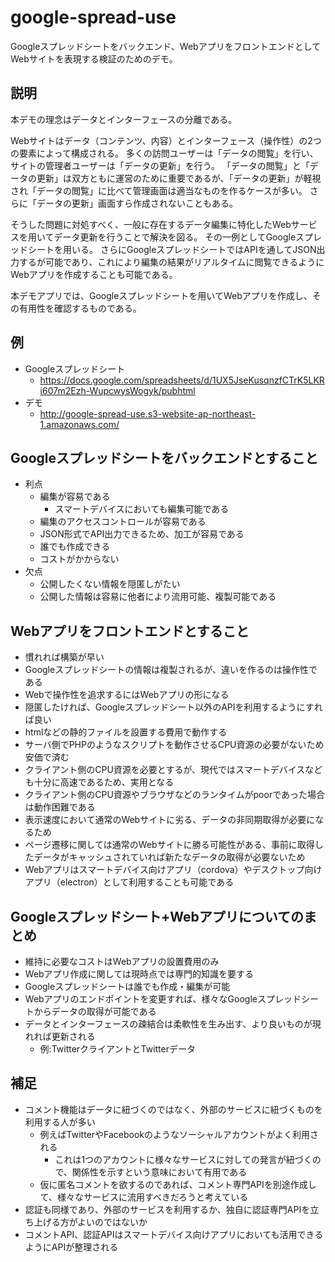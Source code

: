 # google-spread-use

Googleスプレッドシートをバックエンド、WebアプリをフロントエンドとしてWebサイトを表現する検証のためのデモ。

## 説明

本デモの理念はデータとインターフェースの分離である。

Webサイトはデータ（コンテンツ、内容）とインターフェース（操作性）の2つの要素によって構成される。
多くの訪問ユーザーは「データの閲覧」を行い、サイトの管理者ユーザーは「データの更新」を行う。
「データの閲覧」と「データの更新」は双方ともに運営のために重要であるが、「データの更新」が軽視され「データの閲覧」に比べて管理画面は適当なものを作るケースが多い。
さらに「データの更新」画面すら作成されないこともある。

そうした問題に対処すべく、一般に存在するデータ編集に特化したWebサービスを用いてデータ更新を行うことで解決を図る。
その一例としてGoogleスプレッドシートを用いる。
さらにGoogleスプレッドシートではAPIを通してJSON出力するが可能であり、これにより編集の結果がリアルタイムに閲覧できるようにWebアプリを作成することも可能である。

本デモアプリでは、Googleスプレッドシートを用いてWebアプリを作成し、その有用性を確認するものである。

## 例

* Googleスプレッドシート
  * https://docs.google.com/spreadsheets/d/1UX5JseKusqnzfCTrK5LKRi607m2Ezh-WupcwysWogyk/pubhtml
* デモ
  * http://google-spread-use.s3-website-ap-northeast-1.amazonaws.com/

## Googleスプレッドシートをバックエンドとすること

* 利点
  * 編集が容易である
    * スマートデバイスにおいても編集可能である
  * 編集のアクセスコントロールが容易である
  * JSON形式でAPI出力できるため、加工が容易である
  * 誰でも作成できる
  * コストがかからない
* 欠点
  * 公開したくない情報を隠匿しがたい
  * 公開した情報は容易に他者により流用可能、複製可能である

## Webアプリをフロントエンドとすること

* 慣れれば構築が早い
* Googleスプレッドシートの情報は複製されるが、違いを作るのは操作性である
* Webで操作性を追求するにはWebアプリの形になる
* 隠匿したければ、Googleスプレッドシート以外のAPIを利用するようにすれば良い
* htmlなどの静的ファイルを設置する費用で動作する
* サーバ側でPHPのようなスクリプトを動作させるCPU資源の必要がないため安価で済む
* クライアント側のCPU資源を必要とするが、現代ではスマートデバイスなども十分に高速であるため、実用となる
* クライアント側のCPU資源やブラウザなどのランタイムがpoorであった場合は動作困難である
* 表示速度において通常のWebサイトに劣る、データの非同期取得が必要になるため
* ページ遷移に関しては通常のWebサイトに勝る可能性がある、事前に取得したデータがキャッシュされていれば新たなデータの取得が必要ないため
* Webアプリはスマートデバイス向けアプリ（cordova）やデスクトップ向けアプリ（electron）として利用することも可能である

## Googleスプレッドシート+Webアプリについてのまとめ

* 維持に必要なコストはWebアプリの設置費用のみ
* Webアプリ作成に関しては現時点では専門的知識を要する
* Googleスプレッドシートは誰でも作成・編集が可能
* Webアプリのエンドポイントを変更すれば、様々なGoogleスプレッドシートからデータの取得が可能である
* データとインターフェースの疎結合は柔軟性を生み出す、より良いものが現れれば更新される
  * 例:TwitterクライアントとTwitterデータ

## 補足

* コメント機能はデータに紐づくのではなく、外部のサービスに紐づくものを利用する人が多い
  * 例えばTwitterやFacebookのようなソーシャルアカウントがよく利用される
    * これは1つのアカウントに様々なサービスに対しての発言が紐づくので、関係性を示すという意味において有用である
  * 仮に匿名コメントを欲するのであれば、コメント専門APIを別途作成して、様々なサービスに流用すべきだろうと考えている
* 認証も同様であり、外部のサービスを利用するか、独自に認証専門APIを立ち上げる方がよいのではないか
* コメントAPI、認証APIはスマートデバイス向けアプリにおいても活用できるようにAPIが整理される
